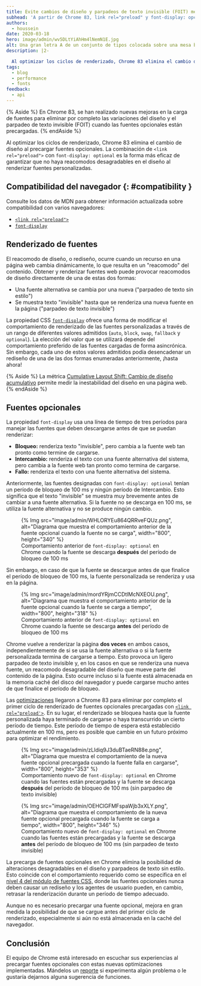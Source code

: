 ```yaml
---
title: Evite cambios de diseño y parpadeos de texto invisible (FOIT) mediante la precarga de fuentes opcionales
subhead: 'A partir de Chrome 83, link rel="preload" y font-display: opcional se pueden combinar para eliminar completamente los reacomodos desagradables en el diseño.'
authors:
  - houssein
date: 2020-03-18
hero: image/admin/wv5DLtYiAhHm4lNemN1E.jpg
alt: Una gran letra A de un conjunto de tipos colocada sobre una mesa blanca.
description: |2-

  Al optimizar los ciclos de renderizado, Chrome 83 elimina el cambio de diseño cuando precarga fuentes opcionales. Combinar <link rel="preload"> con font-display: optional es la forma más eficaz de garantizar un renderizado de fuentes personalizadas sin reacomodos desagradables.
tags:
  - blog
  - performance
  - fonts
feedback:
  - api
---
```


{% Aside %} En Chrome 83, se han realizado nuevas mejoras en la carga de fuentes para eliminar por completo las variaciones del diseño y el parpadeo de texto invisible (FOIT) cuando las fuentes opcionales están precargadas. {% endAside %}

Al optimizar los ciclos de renderizado, Chrome 83 elimina el cambio de diseño al precargar fuentes opcionales. La combinación de `<link rel="preload">` con `font-display: optional` es la forma más eficaz de garantizar que no haya reacomodos desagradables en el diseño al renderizar fuentes personalizadas.

## Compatibilidad del navegador {: #compatibility }

Consulte los datos de MDN para obtener información actualizada sobre compatibilidad con varios navegadores:

- [`<link rel="preload">`](https://developer.mozilla.org/docs/Web/HTML/Preloading_content#Browser_compatibility)
- [`font-display`](https://developer.mozilla.org/docs/Web/CSS/@font-face/font-display#Browser_compatibility)

## Renderizado de fuentes

El reacomodo de diseño, o rediseño, ocurre cuando un recurso en una página web cambia dinámicamente, lo que resulta en un "reacomodo" del contenido. Obtener y renderizar fuentes web puede provocar reacomodos de diseño directamente de una de estas dos formas:

- Una fuente alternativa se cambia por una nueva ("parpadeo de texto sin estilo")
- Se muestra texto "invisible" hasta que se renderiza una nueva fuente en la página ("parpadeo de texto invisible")

La propiedad CSS [`font-display`](https://font-display.glitch.me/) ofrece una forma de modificar el comportamiento de renderizado de las fuentes personalizadas a través de un rango de diferentes valores admitidos (`auto`, `block`, `swap`, `fallback` y `optional`). La elección del valor que se utilizará depende del comportamiento preferido de las fuentes cargadas de forma asincrónica. Sin embargo, cada uno de estos valores admitidos podía desencadenar un rediseño de una de las dos formas enumeradas anteriormente, ¡hasta ahora!

{% Aside %} La métrica [Cumulative Layout Shift: Cambio de diseño acumulativo](/cls/) permite medir la inestabilidad del diseño en una página web. {% endAside %}

## Fuentes opcionales

La propiedad `font-display` usa una línea de tiempo de tres períodos para manejar las fuentes que deben descargarse antes de que se puedan renderizar:

- **Bloqueo:** renderiza texto "invisible", pero cambia a la fuente web tan pronto como termine de cargarse.
- **Intercambio:** renderiza el texto con una fuente alternativa del sistema, pero cambia a la fuente web tan pronto como termina de cargarse.
- **Fallo:** renderiza el texto con una fuente alternativa del sistema.

Anteriormente, las fuentes designadas con `font-display: optional` tenían un período de bloqueo de 100 ms y ningún período de Intercambio. Esto significa que el texto "invisible" se muestra muy brevemente antes de cambiar a una fuente alternativa. Si la fuente no se descarga en 100 ms, se utiliza la fuente alternativa y no se produce ningún cambio.

<figure class="w-figure">{% Img src="image/admin/WHLORYEu864QRRveFQUz.png", alt="Diagrama que muestra el comportamiento anterior de la fuente opcional cuando la fuente no se carga", width="800", height="340" %}<figcaption class="w-figcaption"> Comportamiento anterior de <code>font-display: optional</code> en Chrome cuando la fuente se descarga <b>después</b> del período de bloqueo de 100 ms</figcaption></figure>

Sin embargo, en caso de que la fuente se descargue antes de que finalice el período de bloqueo de 100 ms, la fuente personalizada se renderiza y usa en la página.

<figure class="w-figure">{% Img src="image/admin/mordYRjmCCDtlMcNXEOU.png", alt="Diagrama que muestra el comportamiento anterior de la fuente opcional cuando la fuente se carga a tiempo", width="800", height="318" %}<figcaption class="w-figcaption"> Comportamiento anterior de <code>font-display: optional</code> en Chrome cuando la fuente se descarga <b>antes</b> del período de bloqueo de 100 ms</figcaption></figure>

Chrome vuelve a renderizar la página **dos veces** en ambos casos, independientemente de si se usa la fuente alternativa o si la fuente personalizada termina de cargarse a tiempo. Esto provoca un ligero parpadeo de texto invisible y, en los casos en que se renderiza una nueva fuente, un reacomodo desagradable del diseño que mueve parte del contenido de la página. Esto ocurre incluso si la fuente está almacenada en la memoria caché del disco del navegador y puede cargarse mucho antes de que finalice el período de bloqueo.

Las [optimizaciones](https://bugs.chromium.org/p/chromium/issues/detail?id=1040632) llegaron a Chrome 83 para eliminar por completo el primer ciclo de renderizado de fuentes opcionales precargadas con [`<link rel="preload'>`](/codelab-preload-web-fonts/). En su lugar, el renderizado se bloquea hasta que la fuente personalizada haya terminado de cargarse o haya transcurrido un cierto período de tiempo. Este período de tiempo de espera está establecido actualmente en 100 ms, pero es posible que cambie en un futuro próximo para optimizar el rendimiento.

<figure class="w-figure">{% Img src="image/admin/zLldiq9J3duBTaeRN88e.png", alt="Diagrama que muestra el comportamiento de la nueva fuente opcional precargada cuando la fuente falla en cargarse", width="800", height="353" %}<figcaption class="w-figcaption"> Comportamiento nuevo de <code>font-display: optional</code> en Chrome cuando las fuentes están precargadas y la fuente se descarga <b>después</b> del período de bloqueo de 100 ms (sin parpadeo de texto invisible)</figcaption></figure>

<figure class="w-figure">{% Img src="image/admin/OEHClGFMFspaWjb3xXLY.png", alt="Diagrama que muestra el comportamiento de la nueva fuente opcional precargada cuando la fuente se carga a tiempo", width="800", height="346" %}<figcaption class="w-figcaption"> Comportamiento nuevo de <code>font-display: optional</code> en Chrome cuando las fuentes están precargadas y la fuente se descarga <b>antes</b> del período de bloqueo de 100 ms (sin parpadeo de texto invisible)</figcaption></figure>

La precarga de fuentes opcionales en Chrome elimina la posibilidad de alteraciones desagradables en el diseño y parpadeos de texto sin estilo. Esto coincide con el comportamiento requerido como se especifica en el [nivel 4 del módulo de fuentes CSS,](https://drafts.csswg.org/css-fonts-4/#valdef-font-face-font-display-optional) donde las fuentes opcionales nunca deben causar un rediseño y los agentes de usuario pueden, en cambio, retrasar la renderización durante un período de tiempo adecuado.

Aunque no es necesario precargar una fuente opcional, mejora en gran medida la posibilidad de que se cargue antes del primer ciclo de renderizado, especialmente si aún no está almacenada en la caché del navegador.

## Conclusión

El equipo de Chrome está interesado en escuchar sus experiencias al precargar fuentes opcionales con estas nuevas optimizaciones implementadas. Mándelos un [reporte](https://bugs.chromium.org/p/chromium/issues/entry) si experimenta algún problema o le gustaría dejarnos alguna sugerencia de funciones.
